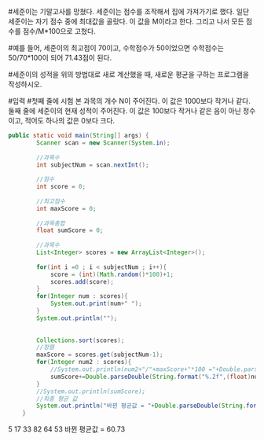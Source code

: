 #세준이는 기말고사를 망쳤다. 세준이는 점수를 조작해서 집에 가져가기로 했다. 일단 세준이는 자기 점수 중에 최대값을 골랐다. 이 값을 M이라고 한다. 그리고 나서 모든 점수를 점수/M*100으로 고쳤다.

#예를 들어, 세준이의 최고점이 70이고, 수학점수가 50이었으면 수학점수는 50/70*100이 되어 71.43점이 된다.

#세준이의 성적을 위의 방법대로 새로 계산했을 때, 새로운 평균을 구하는 프로그램을 작성하시오.



#입력
#첫째 줄에 시험 본 과목의 개수 N이 주어진다. 이 값은 1000보다 작거나 같다. 둘째 줄에 세준이의 현재 성적이 주어진다. 이 값은 100보다 작거나 같은 음이 아닌 정수이고, 적어도 하나의 값은 0보다 크다.


```java
public static void main(String[] args) {
		Scanner scan = new Scanner(System.in);
		
		//과목수
		int subjectNum = scan.nextInt();
		
		//점수
		int score = 0;
		
		//최고점수
		int maxScore = 0;
		
		//과목총합
		float sumScore = 0;
		
		//과목수
		List<Integer> scores = new ArrayList<Integer>();
		
		for(int i =0 ; i < subjectNum ; i++){
			score = (int)(Math.random()*100)+1;
			scores.add(score);
		}
		for(Integer num : scores){
			System.out.print(num+" ");
		}
		System.out.println("");
		
		
		Collections.sort(scores);
		//정렬
		maxScore = scores.get(subjectNum-1);
		for(Integer num2 : scores){
			//System.out.println(num2+"/"+maxScore+"*100 ="+Double.parseDouble(String.format("%.2f",(float)num2/maxScore*100)));
			sumScore+=Double.parseDouble(String.format("%.2f",(float)num2/maxScore*100));
		}
		//System.out.println(sumScore);
		//최종 평균 값
		System.out.println("바뀐 평균값 = "+Double.parseDouble(String.format("%.2f",(float)sumScore/subjectNum)));
	}
```

5
17 33 82 64 53 
바뀐 평균값 = 60.73